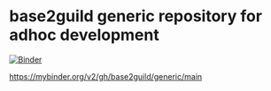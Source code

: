 # base2guild generic repository for adhoc development


[![Binder](https://mybinder.org/badge_logo.svg)](https://mybinder.org/v2/gh/base2guild/generic/main)

 
 https://mybinder.org/v2/gh/base2guild/generic/main
